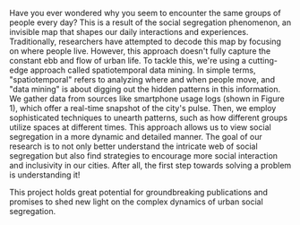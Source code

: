 Have you ever wondered why you seem to encounter the same groups of people every day? This is a result of the social segregation phenomenon, an invisible map that shapes our daily interactions and experiences. Traditionally, researchers have attempted to decode this map by focusing on where people live. However, this approach doesn't fully capture the constant ebb and flow of urban life. To tackle this, we're using a cutting-edge approach called spatiotemporal data mining. In simple terms, "spatiotemporal" refers to analyzing where and when people move, and "data mining" is about digging out the hidden patterns in this information. We gather data from sources like smartphone usage logs (shown in Figure 1), which offer a real-time snapshot of the city's pulse. Then, we employ sophisticated techniques to unearth patterns, such as how different groups utilize spaces at different times. This approach allows us to view social segregation in a more dynamic and detailed manner. The goal of our research is to not only better understand the intricate web of social segregation but also find strategies to encourage more social interaction and inclusivity in our cities. After all, the first step towards solving a problem is understanding it! 

This project holds great potential for groundbreaking publications and promises to shed new light on the complex dynamics of urban social segregation.
